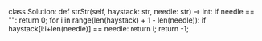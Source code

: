 
class Solution:
    def strStr(self, haystack: str, needle: str) -> int:
        if needle == "":
            return 0;
        for i in range(len(haystack) + 1 - len(needle)):
            if haystack[i:i+len(needle)] == needle:
                return i;
        return -1;
